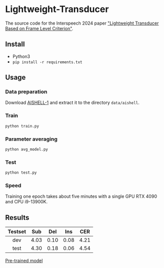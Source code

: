 # Lightweight-Transducer
The source code for the Interspeech 2024 paper ["Lightweight Transducer Based on Frame Level Criterion"](https://www.isca-archive.org/interspeech_2024/wan24_interspeech.pdf).

## Install
- Python3
- `pip install -r requirements.txt`

## Usage
### Data preparation
Download [AISHELL-1](https://www.openslr.org/resources/33/data_aishell.tgz) and extract it to the directory `data/aishell`.

### Train
```bash
python train.py
```

### Parameter averaging
```bash
python avg_model.py
```

### Test
```bash
python test.py
```

### Speed
Training one epoch takes about five minutes with a single GPU RTX 4090 and CPU i9-13900K.

## Results
| Testset |   Sub  |  Del  | Ins  |  CER |
| :---: |:----: |:----: |:----: | :----: |
| dev | 4.03  |  0.10  |  0.08  | 4.21 |
| test | 4.30  |  0.18  |  0.06  | 4.54 |

[Pre-trained model](https://drive.google.com/file/d/1GRGUp4zx2QNlWbKIaRmVGkJV_MauR4Kh/view?usp=sharing)
